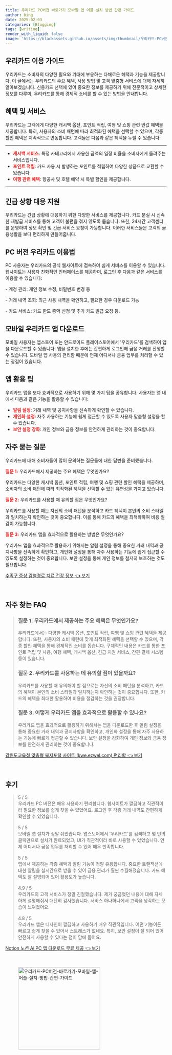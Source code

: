 ```yaml
---
title: 우리카드 PC버전 바로가기 모바일 앱 어플 설치 방법 간편 가이드
author: bing
date: 2025-02-03
categories: [Blogging]
tags: [writing]
render_with_liquid: false
image: 'https://blackassets.github.io/assets/img/thumbnail/우리카드-PC버전-바로가기-모바일-앱-어플-설치-방법-간편-가이드.webp'
---
```



<h2 id='우리카드 이용 가이드'>우리카드 이용 가이드</h2>

<p>우리카드는 소비자의 다양한 필요와 기대에 부응하는 다채로운 혜택과 기능을 제공합니다. 이 글에서는 우리카드의 주요 혜택, 사용 방법 및 고객 맞춤형 서비스에 대해 자세히 알아보겠습니다. 신용카드 선택에 있어 중요한 정보를 제공하기 위해 전문적이고 상세한 정보를 다루며, 우리카드를 통해 경제적 소비를 할 수 있는 방법을 안내합니다.</p>

<h2 id='혜택 및 서비스'>혜택 및 서비스</h2>

<p>우리카드는 고객에게 다양한 캐시백 옵션, 포인트 적립, 여행 및 쇼핑 관련 반값 혜택을 제공합니다. 특히, 사용자의 소비 패턴에 따라 최적화된 혜택을 선택할 수 있으며, 각종 할인 혜택은 지속적으로 변동합니다. 고객들은 다음과 같은 혜택을 누릴 수 있습니다:</p>

<hr />

<ul>
    <li><b><span style="color: #ee2323;">캐시백 서비스</span></b>: 특정 카테고리에서 사용한 금액의 일정 비율을 소비자에게 돌려주는 서비스입니다.</li>
    <li><b><span style="color: #ee2323;">포인트 적립</span></b>: 카드 사용 시 발생하는 포인트를 적립하여 다양한 상품으로 교환할 수 있습니다.</li>
    <li><b><span style="color: #ee2323;">여행 관련 혜택</span></b>: 항공사 및 호텔 예약 시 특별 할인을 제공합니다.</li>
</ul>

<hr />

<h2 id='긴급 상황 대응 지원'>긴급 상황 대응 지원</h2>

<p>우리카드는 긴급 상황에 대응하기 위한 다양한 서비스를 제공합니다. 카드 분실 시 신속한 재발급 서비스를 통해 고객이 불편을 겪지 않도록 돕습니다. 또한, 24시간 고객센터를 운영하여 정보 확인 및 긴급 서비스 요청이 가능합니다. 이러한 서비스들은 고객의 금융생활을 보다 편리하게 만들어줍니다.</p>

<h2 id='PC 버전 우리카드 이용법'>PC 버전 우리카드 이용법</h2>

<p>PC 사용자는 우리카드의 공식 웹사이트에 접속하여 쉽게 서비스를 이용할 수 있습니다. 웹사이트는 사용자 친화적인 인터페이스를 제공하며, 로그인 후 다음과 같은 서비스를 이용할 수 있습니다:</p>

<p>- 계정 관리: 개인 정보 수정, 비밀번호 변경 등</p>

<p>- 거래 내역 조회: 최근 사용 내역을 확인하고, 필요한 경우 다운로드 가능</p>

<p>- 카드 서비스: 카드 한도 증액 신청 및 추가 카드 발급 요청 등.</p>

<h2 id='모바일 우리카드 앱 다운로드'>모바일 우리카드 앱 다운로드</h2>

<p>모바일 사용자는 앱스토어 또는 안드로이드 플레이스토어에서 '우리카드'를 검색하여 앱을 다운로드할 수 있습니다. 앱을 설치한 후에는 간편하게 로그인해 금융 거래를 진행할 수 있습니다. 모바일 앱 사용의 편리함 때문에 언제 어디서나 금융 업무를 처리할 수 있는 장점이 있습니다.</p>

<h2 id='앱 활용 팁'>앱 활용 팁</h2>

<p>우리카드 앱을 보다 효과적으로 사용하기 위해 몇 가지 팁을 공유합니다. 사용자는 앱 내에서 다음과 같은 기능을 활용할 수 있습니다:</p>

<ul>
    <li><b><span style="color: #ee2323;">알림 설정</span></b>: 거래 내역 및 공지사항을 신속하게 확인할 수 있습니다.</li>
    <li><b><span style="color: #ee2323;">개인화 설정</span></b>: 자주 사용하는 기능에 쉽게 접근할 수 있도록 사용자 맞춤형 설정을 할 수 있습니다.</li>
    <li><b><span style="color: #ee2323;">보안 설정 강화</span></b>: 개인 정보와 금융 정보를 안전하게 관리하는 것이 중요합니다.</li>
</ul>

<h2 id='자주 묻는 질문'>자주 묻는 질문</h2>

<p>우리카드에 대해 소비자들이 많이 문의하는 질문들에 대한 답변을 준비했습니다.</p>

<p><b><span style="color: #ee2323;">질문 1:</span></b> 우리카드에서 제공하는 주요 혜택은 무엇인가요?</p>

<p>우리카드는 다양한 캐시백 옵션, 포인트 적립, 여행 및 쇼핑 관련 할인 혜택을 제공하며, 소비자의 소비 패턴에 따라 최적화된 혜택을 선택할 수 있는 유연성을 가지고 있습니다.</p>

<p><b><span style="color: #ee2323;">질문 2:</span></b> 우리카드를 사용할 때 유의할 점은 무엇인가요?</p>

<p>우리카드를 사용할 때는 자신의 소비 패턴을 분석하고 카드 혜택이 본인의 소비 스타일과 일치하는지 확인하는 것이 중요합니다. 이를 통해 카드의 혜택을 최적화하여 비용 절감이 가능합니다.</p>

<p><b><span style="color: #ee2323;">질문 3:</span></b> 우리카드 앱을 효과적으로 활용하는 방법은 무엇인가요?</p>

<p>우리카드 앱을 효과적으로 활용하기 위해서는 알림 설정을 통해 중요한 거래 내역과 공지사항을 신속하게 확인하고, 개인화 설정을 통해 자주 사용하는 기능에 쉽게 접근할 수 있도록 설정하는 것이 중요합니다. 보안 설정을 통해 개인 정보를 철저히 보호하는 것도 필요합니다.</p>


<p><a class="click-button" title="수족구 증상 감염경로 치료 건강 정보" href="https://blackassets.github.io/posts/%EC%88%98%EC%A1%B1%EA%B5%AC-%EC%A6%9D%EC%83%81-%EA%B0%90%EC%97%BC%EA%B2%BD%EB%A1%9C-%EC%B9%98%EB%A3%8C-%EA%B1%B4%EA%B0%95-%EC%A0%95%EB%B3%B4/" rel="dofollow">수족구 증상 감염경로 치료 건강 정보 👈 보기</a></p><br>
<h2 id='자주_찾는_FAQ'>자주 찾는 FAQ</h2>
<div itemscope="" itemtype="https://schema.org/FAQPage"> 
<blockquote> 
<div itemscope="" itemprop="mainEntity" itemtype="https://schema.org/Question"> 
<h3 itemprop="name">질문 1. 우리카드에서 제공하는 주요 혜택은 무엇인가요?</h3> 
<div itemscope="" itemprop="acceptedAnswer" itemtype="https://schema.org/Answer"> 
<span itemprop="text"> 
<p>우리카드에서는 다양한 캐시백 옵션, 포인트 적립, 여행 및 쇼핑 관련 혜택을 제공합니다. 또한, 사용자의 소비 패턴에 맞게 최적화된 혜택을 선택할 수 있으며, 각종 할인 혜택을 통해 경제적인 소비를 돕습니다. 구체적인 내용은 카드를 통한 포인트 적립 및 사용, 여행 혜택, 캐시백 옵션, 긴급 지원 서비스, 간편 결제 시스템 등이 있습니다.</p> 
</span> 
</div> 
</div> 

<div itemscope="" itemprop="mainEntity" itemtype="https://schema.org/Question"> 
<h3 itemprop="name">질문 2. 우리카드를 사용하는 데 유의할 점이 있을까요?</h3> 
<div itemscope="" itemprop="acceptedAnswer" itemtype="https://schema.org/Answer"> 
<span itemprop="text"> 
<p>우리카드를 사용할 때 유의해야 할 점으로는 자신의 소비 패턴을 분석하고, 카드의 혜택이 본인의 소비 스타일과 일치하는지 확인하는 것이 중요합니다. 또한, 카드의 혜택을 최대한 활용하여 비용을 절감하는 것을 권장합니다.</p> 
</span> 
</div> 
</div> 

<div itemscope="" itemprop="mainEntity" itemtype="https://schema.org/Question"> 
<h3 itemprop="name">질문 3. 어떻게 우리카드 앱을 효과적으로 활용할 수 있나요?</h3> 
<div itemscope="" itemprop="acceptedAnswer" itemtype="https://schema.org/Answer"> 
<span itemprop="text"> 
<p>우리카드 앱을 효과적으로 활용하기 위해서는 앱을 다운로드한 후 알림 설정을 통해 중요한 거래 내역과 공지사항을 확인하고, 개인화 설정을 통해 자주 사용하는 기능에 빠르게 접근할 수 있습니다. 보안 설정을 강화하여 개인 정보와 금융 정보를 안전하게 관리하는 것이 중요합니다.</p> 
</span> 
</div> 
</div> 
</blockquote> 
</div>
<p><a class="click-button" title="강원도교육청 맞춤형 복지포털 사이트 (kwe.ezwel.com) 편리함" href="https://blackassets.github.io/posts/%EA%B0%95%EC%9B%90%EB%8F%84%EA%B5%90%EC%9C%A1%EC%B2%AD-%EB%A7%9E%EC%B6%A4%ED%98%95-%EB%B3%B5%EC%A7%80%ED%8F%AC%ED%84%B8-%EC%82%AC%EC%9D%B4%ED%8A%B8-(kwe.ezwel.com)-%ED%8E%B8%EB%A6%AC%ED%95%A8/" rel="dofollow">강원도교육청 맞춤형 복지포털 사이트 (kwe.ezwel.com) 편리함 👈 보기</a></p><br>
<h2 id='후기'>후기</h2>
<div itemscope itemtype="https://schema.org/Product">
  <blockquote>
  <div itemprop="review" itemscope itemtype="https://schema.org/Review">
      <div itemprop="reviewRating" itemscope itemtype="https://schema.org/Rating"> <span itemprop="ratingValue">5</span> / <span itemprop="bestRating">5</span> </div>
      <span itemprop="reviewBody">우리카드 PC 버전은 매우 사용하기 편리합니다. 웹사이트가 깔끔하고 직관적이라 필요한 정보를 쉽게 찾을 수 있었어요. 로그인 후 각종 거래 내역도 간편하게 확인할 수 있었습니다.</span>
  </div>
  <br>
  <div itemprop="review" itemscope itemtype="https://schema.org/Review">
      <div itemprop="reviewRating" itemscope itemtype="https://schema.org/Rating"> <span itemprop="ratingValue">5</span> / <span itemprop="bestRating">5</span> </div>
      <span itemprop="reviewBody">모바일 앱 설치가 정말 쉬웠습니다. 앱스토어에서 '우리카드'를 검색하고 몇 번의 클릭만으로 설치가 완료되었고, UI가 직관적이라 바로 사용할 수 있었습니다. 언제 어디서나 금융 업무를 처리할 수 있어 매우 만족합니다.</span>
  </div>
  <br>
  <div itemprop="review" itemscope itemtype="https://schema.org/Review">
      <div itemprop="reviewRating" itemscope itemtype="https://schema.org/Rating"> <span itemprop="ratingValue">5</span> / <span itemprop="bestRating">5</span> </div>
      <span itemprop="reviewBody">앱에서 제공하는 각종 혜택과 알림 기능이 정말 유용합니다. 중요한 트랜잭션에 대한 알림을 실시간으로 받을 수 있어 금융 관리가 훨씬 수월해졌습니다. 카드 혜택도 잘 설명되어 있어 활용도가 높습니다.</span>
  </div>
  <br>
  <div itemprop="review" itemscope itemtype="https://schema.org/Review">
      <div itemprop="reviewRating" itemscope itemtype="https://schema.org/Rating"> <span itemprop="ratingValue">4.9</span> / <span itemprop="bestRating">5</span> </div>
      <span itemprop="reviewBody">우리카드의 고객 서비스가 정말 친절했습니다. 제가 궁금했던 내용에 대해 자세하게 설명해줘서 대단히 감사했습니다. 서비스 하나하나에서 고객을 생각하는 모습이 느껴졌어요.</span>
  </div>
  <br>
  <div itemprop="review" itemscope itemtype="https://schema.org/Review">
      <div itemprop="reviewRating" itemscope itemtype="https://schema.org/Rating"> <span itemprop="ratingValue">4.8</span> / <span itemprop="bestRating">5</span> </div>
      <span itemprop="reviewBody">우리카드 앱은 디자인이 깔끔하고 사용하기 매우 직관적입니다. 어떤 기능이든 빠르고 쉽게 찾을 수 있어서 스트레스가 없네요. 특히, 보안 설정이 잘 되어 있어 안전하게 사용할 수 있다는 점이 맘에 들어요.</span>
  </div>
  </blockquote>
</div>
<p><a class="click-button" title="Notion 노션 Ai PC 앱 다운로드 무료 제공" href="https://blackassets.github.io/posts/Notion-%EB%85%B8%EC%85%98-Ai-PC-%EC%95%B1-%EB%8B%A4%EC%9A%B4%EB%A1%9C%EB%93%9C-%EB%AC%B4%EB%A3%8C-%EC%A0%9C%EA%B3%B5/" rel="dofollow">Notion 노션 Ai PC 앱 다운로드 무료 제공 👈 보기</a></p><br>
<figure class="image"><img src="https://blackassets.github.io/assets/img/thumbnail/우리카드-PC버전-바로가기-모바일-앱-어플-설치-방법-간편-가이드.webp" alt="우리카드-PC버전-바로가기-모바일-앱-어플-설치-방법-간편-가이드" width="256" height="256"></figure>